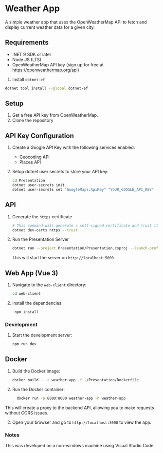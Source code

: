 # Weather App

A simple weather app that uses the OpenWeatherMap API to fetch and display current weather data for a given city.

## Requirements

- .NET 9 SDK or later
- Node JS (LTS)
- OpenWeatherMap API key (sign up for free at https://openweathermap.org/api)

1. Install `dotnet-ef`
```bash
dotnet tool install --global dotnet-ef
```

## Setup

1. Get a free API key from OpenWeatherMap.
2. Clone the repository

## API Key Configuration

1. Create a Google API Key with the following services enabled:
    - Geocoding API
    - Places API

2. Setup dotnet user secrets to store your API key:
   ```bash
   cd Presentation
   dotnet user-secrets init
   dotnet user-secrets set "GoogleMaps:ApiKey" "YOUR_GOOGLE_API_KEY"
   ```

## API

1. Generate the `https` certificate
   ```bash
   # This command will generate a self-signed certificate and trust it on your machine
   dotnet dev-certs https --trust
   ```

2. Run the Presentation Server
    ```bash
    dotnet run --project Presentation/Presentation.csproj --launch-profile https  
    ```
    This will start the server on `http://localhost:5000`.

## Web App (Vue 3)

1. Navigate to the `web-client` directory:
   ```bash
   cd web-client
   ```
2. Install the dependencies:
   ```bash
    npm install
    ```

### Development

1. Start the development server:
   ```bash
   npm run dev
   ```
   
## Docker

1. Build the Docker image:
   ```bash
   docker build . -t weather-app -f ./Presentation/Dockerfile 
   ```
   
2. Run the Docker container:
   ```bash
     docker run -p 8080:8080 weather-app -h weather-app
    ```
   

   
This will create a proxy to the backend API, allowing you to make requests without CORS issues.

2. Open your browser and go to `http://localhost:3000` to view the app.


### Notes

This was developed on a non-windows machine using Visual Studio Code